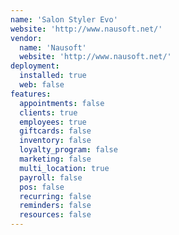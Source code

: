 ```yaml
---
name: 'Salon Styler Evo'
website: 'http://www.nausoft.net/'
vendor:
  name: 'Nausoft'
  website: 'http://www.nausoft.net/'
deployment:
  installed: true
  web: false
features:
  appointments: false
  clients: true
  employees: true
  giftcards: false
  inventory: false
  loyalty_program: false
  marketing: false
  multi_location: true
  payroll: false
  pos: false
  recurring: false
  reminders: false
  resources: false
---
```

